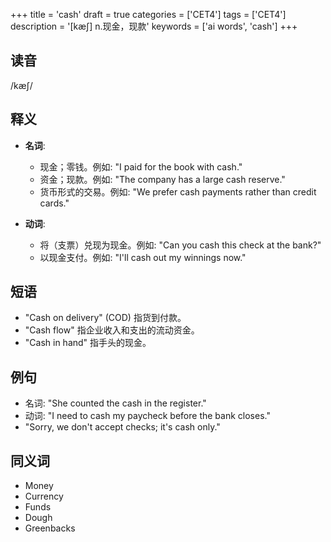 +++
title = 'cash'
draft = true
categories = ['CET4']
tags = ['CET4']
description = '[kæ∫] n.现金，现款'
keywords = ['ai words', 'cash']
+++

## 读音
/kæʃ/

## 释义
- **名词**:
   - 现金；零钱。例如: "I paid for the book with cash."
   - 资金；现款。例如: "The company has a large cash reserve."
   - 货币形式的交易。例如: "We prefer cash payments rather than credit cards."

- **动词**:
   - 将（支票）兑现为现金。例如: "Can you cash this check at the bank?"
   - 以现金支付。例如: "I'll cash out my winnings now."

## 短语
- "Cash on delivery" (COD) 指货到付款。
- "Cash flow" 指企业收入和支出的流动资金。
- "Cash in hand" 指手头的现金。

## 例句
- 名词: "She counted the cash in the register."
- 动词: "I need to cash my paycheck before the bank closes."
- "Sorry, we don't accept checks; it's cash only."

## 同义词
- Money
- Currency
- Funds
- Dough
- Greenbacks

